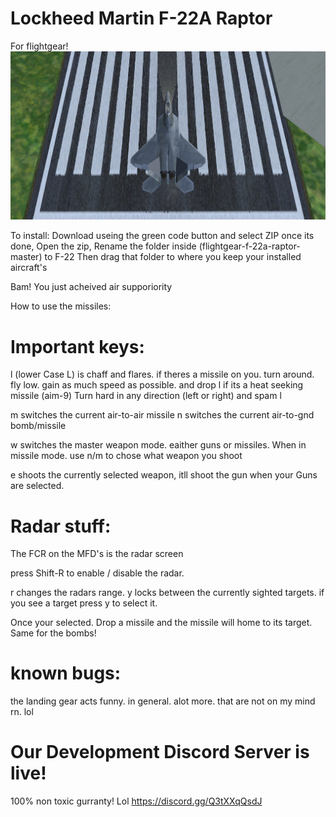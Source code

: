# Lockheed Martin F-22A Raptor
For flightgear!
![image](/pic.png)

To install: Download useing the green code button and select ZIP
once its done, Open the zip, Rename the folder inside (flightgear-f-22a-raptor-master) to F-22
Then drag that folder to where you keep your installed aircraft's

Bam! You just acheived air supporiority 

How to use the missiles:

# Important keys:

l (lower Case L) is chaff and flares. if theres a missile on you. turn around. fly low. gain as much speed as possible. and drop l
if its a heat seeking missile (aim-9)
Turn hard in any direction (left or right) and spam l

m switches the current air-to-air missile
n switches the current air-to-gnd bomb/missile

w switches the master weapon mode. eaither guns or missiles.
When in missile mode. use n/m to chose what weapon you shoot

e shoots the currently selected weapon, itll shoot the gun when your Guns are selected. 

# Radar stuff:

The FCR on the MFD's is the radar screen

press Shift-R to enable / disable the radar.

r changes the radars range.
y locks between the currently sighted targets. if you see a target press y to select it. 

Once your selected. Drop a missile and the missile will home to its target. Same for the bombs!

# known bugs:
the landing gear acts funny. in general. 
alot more. that are not on my mind rn. lol

# Our Development Discord Server is live!
100% non toxic gurranty! Lol
https://discord.gg/Q3tXXqQsdJ

